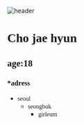 ![header](https://capsule-render.vercel.app/api?type=waving&height=300&color=gradient&text=Cho%20Jaehyun)
# <span style="font-family:fantasy;">Cho jae hyun</span> <br>
## <span style="font-family:cursive;">age:18</span> <br>
### <span style="font-family:cursive;">\*adress</span>
* <span style="font-family:cursive;">seoul</span>
  + <span style="font-family:cursive;">seongbuk</span>
    - <span style="font-family:cursive;">girleum</span>